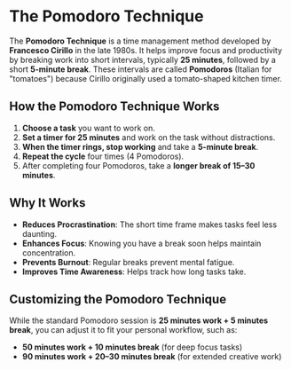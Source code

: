 # The Pomodoro Technique

The **Pomodoro Technique** is a time management method developed by **Francesco Cirillo** in the late 1980s. It helps improve focus and productivity by breaking work into short intervals, typically **25 minutes**, followed by a short **5-minute break**. These intervals are called **Pomodoros** (Italian for "tomatoes") because Cirillo originally used a tomato-shaped kitchen timer.

## How the Pomodoro Technique Works

1. **Choose a task** you want to work on.
2. **Set a timer for 25 minutes** and work on the task without distractions.
3. **When the timer rings, stop working** and take a **5-minute break**.
4. **Repeat the cycle** four times (4 Pomodoros).
5. After completing four Pomodoros, take a **longer break of 15–30 minutes**.

## Why It Works

- **Reduces Procrastination**: The short time frame makes tasks feel less daunting.
- **Enhances Focus**: Knowing you have a break soon helps maintain concentration.
- **Prevents Burnout**: Regular breaks prevent mental fatigue.
- **Improves Time Awareness**: Helps track how long tasks take.

## Customizing the Pomodoro Technique

While the standard Pomodoro session is **25 minutes work + 5 minutes break**, you can adjust it to fit your personal workflow, such as:

- **50 minutes work + 10 minutes break** (for deep focus tasks)
- **90 minutes work + 20–30 minutes break** (for extended creative work)
